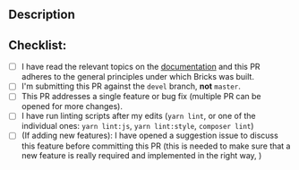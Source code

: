 <!--- Provide a general summary of your changes in the title above -->

## Description
<!--- Describe your PR in detail. If it resolves an open issue, please link to the issue here. For example "Resolves: #17" -->

## Checklist:
<!--- Put an `x` in the following boxes for each of the required steps you completed -->
- [ ] I have read the relevant topics on the [documentation](https://bricks.stefanobartoletti.it/) and this PR adheres to the general principles under which Bricks was built.
- [ ] I'm submitting this PR against the `devel` branch, **not** `master`.
- [ ] This PR addresses a single feature or bug fix (multiple PR can be opened for more changes).
- [ ] I have run linting scripts after my edits (`yarn lint`, or one of the individual ones: `yarn lint:js`, `yarn lint:style`, `composer lint`)
- [ ] (If adding new features): I have opened a suggestion issue to discuss this feature before committing this PR (this is needed to make sure that a new feature is really required and implemented in the right way, )